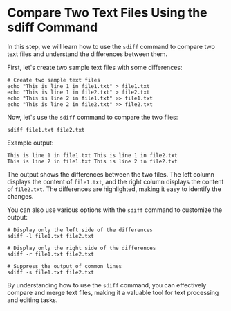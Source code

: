 # Compare Two Text Files Using the sdiff Command

In this step, we will learn how to use the `sdiff` command to compare two text files and understand the differences between them.

First, let's create two sample text files with some differences:

```
# Create two sample text files
echo "This is line 1 in file1.txt" > file1.txt
echo "This is line 1 in file2.txt" > file2.txt
echo "This is line 2 in file1.txt" >> file1.txt
echo "This is line 2 in file2.txt" >> file2.txt
```

Now, let's use the `sdiff` command to compare the two files:

```
sdiff file1.txt file2.txt
```

Example output:

```
This is line 1 in file1.txt This is line 1 in file2.txt
This is line 2 in file1.txt This is line 2 in file2.txt
```

The output shows the differences between the two files. The left column displays the content of `file1.txt`, and the right column displays the content of `file2.txt`. The differences are highlighted, making it easy to identify the changes.

You can also use various options with the `sdiff` command to customize the output:

```
# Display only the left side of the differences
sdiff -l file1.txt file2.txt

# Display only the right side of the differences
sdiff -r file1.txt file2.txt

# Suppress the output of common lines
sdiff -s file1.txt file2.txt
```

By understanding how to use the `sdiff` command, you can effectively compare and merge text files, making it a valuable tool for text processing and editing tasks.
